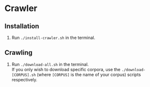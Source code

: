# Crawler

## Installation

1. Run `./install-crawler.sh` in the terminal.

## Crawling

1. Run `./download-all.sh` in the terminal.  
    If you only wish to download specific corpora, 
    use the `./download-[CORPUS].sh` 
    (where `[CORPUS]` is the name of your corpus) 
    scripts respectively.
